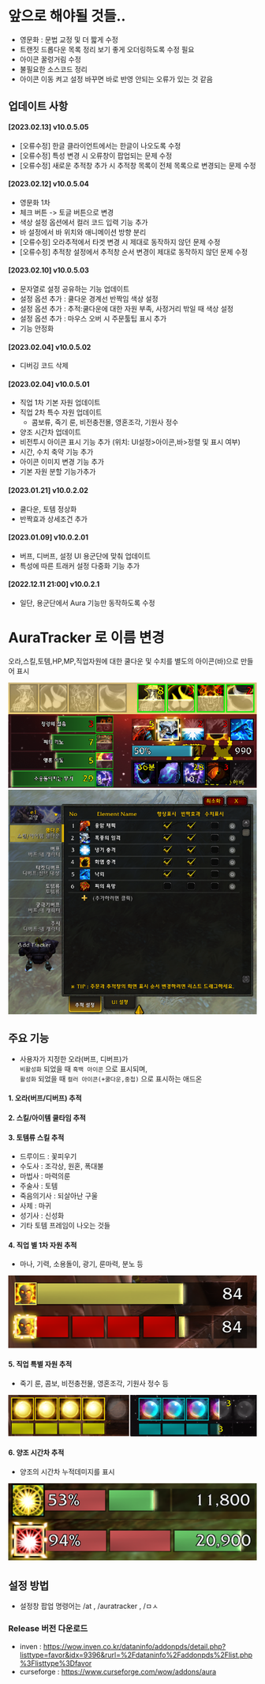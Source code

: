 # 앞으로 해야될 것들..
* 영문화 : 문법 교정 및 더 짧게 수정
* 트랜짓 드롭다운 목록 정리 보기 좋게 오더링하도록 수정 필요
* 아이콘 꿀렁거림 수정
* 불필요한 소스코드 정리
* 아이콘 이동 켜고 설정 바꾸면 바로 반영 안되는 오류가 있는 것 같음

<!-- * 주문 순서 바꾸고 세부 설정 제대로인식 못함 -->
<!-- * 주문 KEY 로 매칭하니까 똑같은 이름의 주문이면 제대로 동작암함 -> ID 로 동작하게 해야함 -->

## 업데이트 사항

#### [2023.02.13] v10.0.5.05
- [오류수정] 한글 클라이언트에서는 한글이 나오도록 수정
- [오류수정] 특성 변경 시 오류창이 팝업되는 문제 수정
- [오류수정] 새로운 추적창 추가 시 추적창 목록이 전체 목록으로 변경되는 문제 수정

#### [2023.02.12] v10.0.5.04
- 영문화 1차
- 체크 버튼 -> 토글 버튼으로 변경
- 색상 설정 옵션에서 컬러 코드 입력 기능 추가
- 바 설정에서 바 위치와 애니메이션 방향 분리
- [오류수정] 오라추적에서 타겟 변경 시 제대로 동작하지 않던 문제 수정
- [오류수정] 추적창 설정에서 추적창 순서 변경이 제대로 동작하지 않던 문제 수정

#### [2023.02.10] v10.0.5.03
- 문자열로 설정 공유하는 기능 업데이트
- 설정 옵션 추가 : 쿨다운 경계선 반짝임 색상 설정
- 설정 옵션 추가 : 추적:쿨다운에 대한 자원 부족, 사정거리 밖일 때 색상 설정
- 설정 옵션 추가 : 마우스 오버 시 주문툴팁 표시 추가
- 기능 안정화

#### [2023.02.04] v10.0.5.02
- 디버깅 코드 삭제

#### [2023.02.04] v10.0.5.01
- 직업 1차 기본 자원 업데이트
- 직업 2차 특수 자원 업데이트
  -  콤보류, 죽기 룬, 비전충전몰, 영혼조각, 기원사 정수 
- 양조 시간차 업데이트
- 비전투시 아이콘 표시 기능 추가 (위치: UI설정>아이콘,바>정렬 및 표시 여부)
- 시간, 수치 축약 기능 추가
- 아이콘 이미지 변경 기능 추가
- 기본 자원 분할 기능가추가

#### [2023.01.21] v10.0.2.02
- 쿨다운, 토템 정상화
- 반짝효과 상세조건 추가

#### [2023.01.09] v10.0.2.01
- 버프, 디버프, 설정 UI 용군단에 맞춰 업데이트
- 특성에 따른 트래커 설정 다중화 기능 추가

#### [2022.12.11 21:00] v10.0.2.1
- 일단, 용군단에서 Aura 기능만 동작하도록 수정

# AuraTracker 로 이름 변경
오라,스킬,토템,HP,MP,직업자원에 대한 쿨다운 및 수치를 별도의 아이콘(바)으로 만들어 표시

![애드온 적용 모습](git_images/preview.png)
![UI 적용 모습](git_images/auratracker_ui.png)

## 주요 기능
- 사용자가 지정한 오라(버프, 디버프)가 </br>`비활성화` 되었을 때 `흑백 아이콘` 으로 표시되며, </br> `활성화` 되었을 때 `컬러 아이콘(+쿨다운,중첩)` 으로 표시하는 애드온

#### 1. 오라(버프/디버프) 추적

#### 2. 스킬/아이템 쿨타임 추적

#### 3. 토템류 스킬 추적 
- 드루이드 : 꽃피우기
- 수도사 : 조각상, 원혼, 폭대불
- 마법사 : 마력의룬
- 주술사 : 토템
- 죽음의기사 : 되살아난 구울
- 사제 : 마귀
- 성기사 : 신성화
- 기타 토템 프레임이 나오는 것들

#### 4. 직업 별 1차 자원 추적 
- 마나, 기력, 소용돌이, 광기, 룬마력, 분노 등

![애드온 적용 모습](git_images/power.png)

#### 5. 직업 특별 자원 추적
- 죽기 룬, 콤보, 비전충전물, 영혼조각, 기원사 정수 등

![애드온 적용 모습](git_images/combo.png)

#### 6. 양조 시간차 추적 
- 양조의 시간차 누적데미지를 표시

![애드온 적용 모습](git_images/stagger.png)

## 설정 방법
- 설정창 팝업 명령어는 /at , /auratracker , /ㅁㅅ

### Release 버전 다운로드
- inven : https://wow.inven.co.kr/dataninfo/addonpds/detail.php?listtype=favor&idx=9396&rurl=%2Fdataninfo%2Faddonpds%2Flist.php%3Flisttype%3Dfavor
- curseforge : https://www.curseforge.com/wow/addons/aura